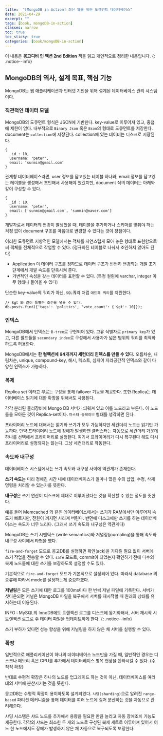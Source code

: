 ```yaml
---
title:  "[MongoDB in Action] 최신 웹을 위한 도큐먼트 데이터베이스"
date: 2021-04-29
excerpt: ""
tags: [book, mongoDB-in-action]
classes: narrow
toc: true
toc_sticky: true
categories: [book/mongoDB-in-action]
---
```


이 내용은 **몽고디비 인 액션 2nd Edition** 책을 읽고 개인적으로 정리한 내용입니다.
{: .notice--info}

## MongoDB의 역사, 설계 목표, 핵심 기능

MongoDB는 웹 애플리케이션과 인터넷 기반을 위해 설계된 데이터베이스 관리 시스템이다.

### 직관적인 데이터 모델

MongoDB의 도큐먼트 형식은 JSON에 기반한다. key-value로 이루어져 있고, 중첩에 제한이 없다. 내부적으로 `Binary Json` 혹은 `Bson`의 형태로 도큐먼트를 저장한다. document는 `collection`에 저장된다. collection에 있는 데이터는 디스크로 저장된다.

```
{
  _id : 10,
  username: 'peter',
  email: 'sunmin@gmail.com'
}
```

관계형 데이터베이스라면, user 정보를 담고있는 테이블 하나와, email 정보를 담고있는 테이블을 생성해서 조인해서 사용해야 했겠지만, document 식의 데이터는 아래와 같이 구성할 수 있다.

```
{
  _id : 10,
  username: 'peter',
  email: ['sunmin@gmail.com', 'sunmin@naver.com']
}
```

개발자로서 데이터의 변경이 발생했을 때, 테이블을 추가하거나 스키마를 맞춰야 하는 걱정 없이 document 구조를 마음대로 변경할 수 있다는 것이 장점이다.

이러한 도큐먼트 지향적인 모델에서는 객체를 자연스럽게 모아 놓은 형태로 표현함으로써 객체를 전체적으로 작업할 수 있다. (정규화된 테이블로 나눠서 조인하지 않아도 된다)
  - Application 이 데이터 구조를 정하므로 데이터 구조가 빈번히 변경되는 개발 초기 단계에서 개발 속도를 단축시켜 준다.
  - 가변적인 속성을 갖는 데이터를 표현할 수 있다. (특정 컬럼에 varchar, integer 아무 형태나 들어올 수 있다)

단순한 key-value의 쿼리가 아닌, `SQL`쿼리 처럼 `애드혹 쿼리`를 지원한다.

```
// $gt 와 같이 특별한 조건을 넣을 수 있다.
db.posts.find({'tags': 'politics', 'vote_count': {'$gt': 10}});
```

### 인덱스

MongoDB에서 인덱스는 `B-tree`로 구현되어 있다. 고유 식별자로 `primary key`가 있고, 다른 필드들을 `secondary index`로 구성해서 사용자가 넓은 범위의 쿼리를 최적화하도록 허용한다.

MongoDB에서는 **한 컬렉션에 64개까지 세컨더리 인덱스를 만들 수 있다.** 오름차순, 내림차순, unique, compound-key, 해시, 텍스트, 심지어 지리공간적 인덱스와 같이 다양한 인덱스가 가능하다.

### 복제

Replica set 이라고 부르는 구성을 통해 failover 기능을 제공한다. 또한 Replica는 데이터베이스 읽기에 대한 확장을 위해서도 사용된다.

각각 분리된 물리장비에 Mongo DB 서버가 띄워져 있고 이를 노드라고 부른다. 이 노드들을 모아둔 것이 Replica-set이다. `마스터-슬레이브` 형태를 생각하면 된다.

프라이머리 노드에 대해서는 읽기와 쓰기가 모두 가능하지만 세컨더리 노드는 읽기만 가능하다. 만약 프라이머리 노드에 장애가 발생하면 클러스터는 자동으로 세컨더리 가운데 하나를 선택해서 프라이머리로 설정한다. 여기서 프라이머리가 다시 복구된다 해도 다시 프라이머리로 설정되지는 않는다. 그냥 세컨더리로 작동한다.


### 속도와 내구성

데이터베이스 시스템에서는 쓰기 속도와 내구성 사이에 역관계가 존재한다.

**쓰기 속도**는 미리 정해진 시간 내에 데이터베이스가 얼마나 많은 수의 삽입, 수정, 삭제 명령을 처리할 수 있는가를 뜻한다.

**내구성**은 쓰기 연산이 디스크에 제대로 이루어졌다는 것을 확신할 수 있는 정도를 뜻한다.

예를 들어 Memcached 와 같은 데이터베이스에서는 쓰기가 RAM에서만 이루어져 속도가 빠르지만, 전원이 꺼지면 사라져 버린다. 반면에 디스크에만 쓰기를 하는 데이터베이스는  속도가 너무 느리다. (그래서 쓰기 속도와 내구성은 역관계다)

MongoDB는 쓰기 시맨틱스 (write semantics)와 저널링(journaling)을 통해 속도와 내구성 사이에서 타협을 했다.

`fire-and-forget` 모드로 몽고DB를 실행하면 확인(ack)을 기다릴 필요 없이 서버에 쓰기 작업을 전송할 수 있다. `safe` 모드로, commit이 되었는지 확인하기 전에 다수의 복제 노드들에 대한 쓰기를 보장하도록 설정할 수도 있다.

기본적으로 `fire-and-forget` 모드가 기본적으로 설정되어 있다. 따라서 database 의 종류에 따라서 mode를 설정하는게 중요하겠다.

**저널링**은 모든 쓰기에 대한 로그를 100ms마다 한 번씩 저널 파일에 기록한다. 서버가 셧다운되면 저널은 MongoDB 파일을 복구해서 서버를 재시작할 때 원래의 상태를 유지하는데 이용된다.

INFO : MySQL의 InnoDB에도 트랜잭션 로그를 디스크에 동기화해서, 서버 재시작 시 트랜잭션 로그로 주 데이터 파일을 업데이트하게 한다.
{: .notice--info}

쓰기 부하가 있다면 성능 향상을 위해 저널링을 하지 않은 채 서버를 실행할 수 있다.

### 확장

일반적으로 애플리케이션이 하나의 데이터베이스 노드만을 가질 때, 일반적인 경우는 디스크나 메모리 혹은 CPU를 추가해서 데이터베이스 병목 현상을 완화시킬 수 있다. (수직적 확장)

반대로 수평적 확장은 하나의 노드를 업그레이드 하는 것이 아닌, 데이터베이스를 여러 대의 서버에 분산시키는 것을 뜻한다.

몽고DB는 수평적 확장이 용이하도록 설계되었다. `샤딩(sharding)`으로 알려진 `range-based` 파티션 메커니즘을 통해 데이터를 여러 노드에 걸쳐 분산하는 것을 자동으로 관리해준다.

샤딩 시스템은 샤드 노드를 추가해서 용량을 필요한 만큼 늘리고 자동 장애조치 기능도 제공한다. 각각의 샤드는 최소한 두 개의 노드로 구성된 복제 세트로 이루어져 있어서 어느 한 노드에서도 장애가 발생하지 않은 채 자동으로 복구되도록 보장한다.
